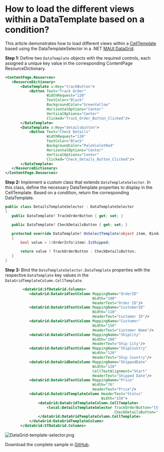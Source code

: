 # How to load the different views within a DataTemplate based on a condition?

This article demonstrates how to load different views within a [CellTemplate](https://help.syncfusion.com/cr/maui/Syncfusion.Maui.DataGrid.DataGridTemplateColumn.html#Syncfusion_Maui_DataGrid_DataGridTemplateColumn_CellTemplate) based using the DataTemplateSelector in a .NET [MAUI DataGrid](https://www.syncfusion.com/maui-controls/maui-datagrid).


**Step 1:** Define two `DataTemplate` objects with the required controls, each assigned a unique key value in the corresponding ContentPage ResourceDictionary.

 
 ```xml
 <ContentPage.Resources>
    <ResourceDictionary>
        <DataTemplate x:Key="trackButton">
            <Button Text="Track Order" 
                    WidthRequest="120"
                    TextColor="Black" 
                    BackgroundColor="GreenYellow" 
                    HorizontalOptions="Center" 
                    VerticalOptions="Center" 
                    Clicked="Track_Order_Button_Clicked"/>
        </DataTemplate>
        <DataTemplate x:Key="detailsbutton">
            <Button Text="Check Details" 
                    WidthRequest="120"
                    TextColor="Black"  
                    BackgroundColor="PaleVioletRed"
                    HorizontalOptions="Center" 
                    VerticalOptions="Center" 
                    Clicked="Check_Details_Button_Clicked"/>
        </DataTemplate>
    </ResourceDictionary>
</ContentPage.Resources>

 ```

**Step 2:** Implement a custom class that extends `DataTemplateSelector`. In this class, define the necessary DataTemplate properties to display in the CellTemplate. Based on a condition, return the corresponding DataTemplate.

 
 ```C#
 public class DetailsTemplateSelector : DataTemplateSelector
 {
    public DataTemplate? TrackOrderButton { get; set; }

    public DataTemplate? CheckDetailsButton { get; set; }

    protected override DataTemplate? OnSelectTemplate(object item, BindableObject container)
    {
        bool value = ((OrderInfo)item).IsShipped;

        return value ? TrackOrderButton : CheckDetailsButton;
    }
 }
 
 ```

**Step 3:** Bind the `DataTemplateSelector.DataTemplate` properties with the respective `DataTemplate` key values in the `DataGridTemplateColumn.CellTemplate`.

 
 ```xml
         <dataGrid:SfDataGrid.Columns>
            <dataGrid:DataGridTextColumn MappingName="OrderID" 
                                         Width="100"
                                         HeaderText="Order ID"/>
            <dataGrid:DataGridTextColumn MappingName="CustomerID" 
                                         Width="110"
                                         HeaderText="Customer ID"/>
            <dataGrid:DataGridTextColumn MappingName="Customer" 
                                         Width="150"
                                         HeaderText="Customer Name"/>
            <dataGrid:DataGridTextColumn MappingName="ShipCity" 
                                         Width="100"
                                         HeaderText="Ship City"/>
            <dataGrid:DataGridTextColumn MappingName="ShipCountry"
                                         Width="120"
                                         HeaderText="Ship Country"/>
            <dataGrid:DataGridDateColumn MappingName="ShippedDate" 
                                         Width="120"
                                         CellTextAlignment="Start"
                                         HeaderText="Shipped Date"/>
            <dataGrid:DataGridTextColumn MappingName="Price" 
                                         Width="70"
                                         HeaderText="Price"/>
            <dataGrid:DataGridTemplateColumn HeaderText="Status"
                                             Width="150">
                <dataGrid:DataGridTemplateColumn.CellTemplate>
                    <local:DetailsTemplateSelector TrackOrderButton="{StaticResource trackButton}"
                                                   CheckDetailsButton="{StaticResource detailsbutton}"/>
                </dataGrid:DataGridTemplateColumn.CellTemplate>
            </dataGrid:DataGridTemplateColumn>
        </dataGrid:SfDataGrid.Columns>
 ```


 
 ![DataGrid-template-selector.png](https://support.syncfusion.com/kb/agent/attachment/inline?token=eyJhbGciOiJodHRwOi8vd3d3LnczLm9yZy8yMDAxLzA0L3htbGRzaWctbW9yZSNobWFjLXNoYTI1NiIsInR5cCI6IkpXVCJ9.eyJpZCI6IjE5MTQ1Iiwib3JnaWQiOiIzIiwiaXNzIjoic3VwcG9ydC5zeW5jZnVzaW9uLmNvbSJ9.JSUh1IsKZdGLc3f1_BPHX9makVhwF2q41PCgf0cNKYI)

Download the complete sample in [GitHub](https://github.com/SyncfusionExamples/How-to-load-the-different-views-within-a-DataTemplate-based-on-a-condition).